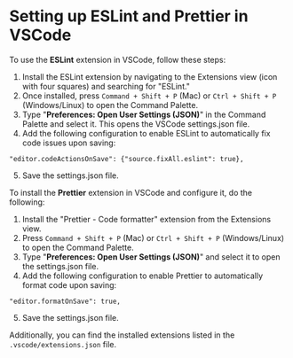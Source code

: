 # Setting up ESLint and Prettier in VSCode

To use the **ESLint** extension in VSCode, follow these steps:

1. Install the ESLint extension by navigating to the Extensions view (icon with four squares) and searching for "ESLint."
2. Once installed, press `Command + Shift + P` (Mac) or `Ctrl + Shift + P` (Windows/Linux) to open the Command Palette.
3. Type "**Preferences: Open User Settings (JSON)**" in the Command Palette and select it. This opens the VSCode settings.json file.
4. Add the following configuration to enable ESLint to automatically fix code issues upon saving:

`"editor.codeActionsOnSave": {"source.fixAll.eslint": true},`

5. Save the settings.json file.

To install the **Prettier** extension in VSCode and configure it, do the following:

1. Install the "Prettier - Code formatter" extension from the Extensions view.
2. Press `Command + Shift + P` (Mac) or `Ctrl + Shift + P` (Windows/Linux) to open the Command Palette.
3. Type "**Preferences: Open User Settings (JSON)**" and select it to open the settings.json file.
4. Add the following configuration to enable Prettier to automatically format code upon saving:

`"editor.formatOnSave": true,`

5. Save the settings.json file.

Additionally, you can find the installed extensions listed in the `.vscode/extensions.json` file.
